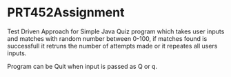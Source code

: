 # PRT452Assignment


Test Driven Approach for Simple Java Quiz program which takes user inputs and matches with random number between 0-100, if matches found is successfull it retruns the number of attempts made or it repeates all users inputs.

Program can be Quit when input is passed as Q or q.
